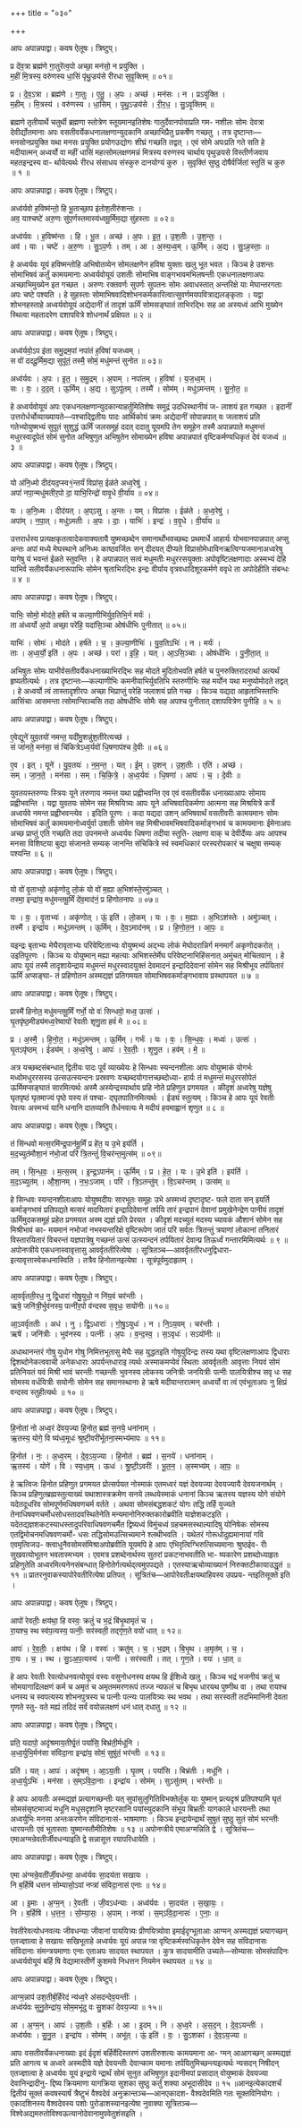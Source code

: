 +++
title = "०३०"

+++


आपः अपान्नपाद्वा। कवष ऐलूषः। त्रिष्टुप्।

प्र दे॑व॒त्रा ब्रह्म॑णे गा॒तुरे॑त्व॒पो अच्छा॒ मन॑सो॒ न प्रयु॑क्ति ।  
म॒हीं मि॒त्रस्य॒ वरु॑णस्य धा॒सिं पृ॑थु॒ज्रय॑से रीरधा सुवृ॒क्तिम् ॥ ०१॥

प्र । दे॒व॒ऽत्रा । ब्रह्म॑णे । गा॒तुः । ए॒तु॒ । अ॒पः । अच्छ॑ । मन॑सः । न । प्रऽयु॑क्ति ।  
म॒हीम् । मि॒त्रस्य॑ । वरु॑णस्य । धा॒सिम् । पृ॒थु॒ऽज्रय॑से । री॒र॒ध॒ । सु॒ऽवृ॒क्तिम् ॥

ब्रह्मणे तृतीयार्थे चतुर्थी ब्रह्मणा स्तोत्रेण स्तूयमानइतिशेषः गातुर्देवानपोवाप्रति गम- नशीलः सोमः देवत्रा देवीर्द्योतमानाः अपः वसतीवर्येकधनालक्षणान्युदकानि अच्छाभिप्रैतु प्रकर्षेण गच्छतु । तत्र दृष्टान्तः—मनसोनप्रयुक्ति यथा मनसः प्रयुक्ति प्रयोगउद्योगः शीघ्रं गच्छति तद्वत् । एवं सोमे अपःप्रति गते सति हे मदीयात्मन् अध्वर्यो वा महीं धासिं महत्सोमलक्षणमन्नं मित्रस्य वरुणस्य चार्थाय पृथुज्रयसे विस्तीर्णजवाय महतइन्द्रस्य वा- र्थायेत्यर्थः रीरध संसाधय संस्कुरु दानयोग्यं कुरु । सुवृक्तिं सुष्ठु दोषैर्वर्जितां स्तुतिं च कुरु ॥ १ ॥

आपः अपान्नपाद्वा। कवष ऐलूषः। त्रिष्टुप्।

अध्व॑र्यवो ह॒विष्म॑न्तो॒ हि भू॒ताच्छा॒प इ॑तोश॒तीरु॑शन्तः ।  
अव॒ याश्चष्टे॑ अरु॒णः सु॑प॒र्णस्तमास्य॑ध्वमू॒र्मिम॒द्या सु॑हस्ताः ॥ ०२॥

अध्व॑र्यवः । ह॒विष्म॑न्तः । हि । भू॒त । अच्छ॑ । अ॒पः । इ॒त॒ । उ॒श॒तीः । उ॒श॒न्तः॒ ।  
अव॑ । याः । चष्टे॑ । अ॒रु॒णः । सु॒ऽप॒र्णः । तम् । आ । अ॒स्य॒ध्व॒म् । ऊ॒र्मिम् । अ॒द्य । सु॒ऽह॒स्ताः॒ ॥

हे अध्वर्यवः यूयं हविष्मन्तोहि अभिषोतव्येन सोमलक्षणेन हविषा युक्ताः खलु भूत भवत । किञ्च हे उशन्तः सोमाभिषवं कर्तुं कामयमानाः अध्वर्यवोयूयं उशतीः सोमाभिष वाङ्गभावमभिलषन्तीः एकधनालक्षणाअपः अच्छाभिमुख्येन इत गच्छत । अरुणः रक्तवर्णः सुपर्णः सुपतनः सोमः अवाधस्तात् अन्तरिक्षे याः मेघान्तरगताः अपः चष्टे पश्यति । हे सुहस्ताः सोमाभिषवादिशोभनकर्मकारित्वात्सुवर्णमयपवित्राद्यलङ्कृताः । यद्वा शोभनहस्ताहे अध्वर्यवोयूयं अद्येदानीं तं तादृशं ऊर्मिं सोमसङ्घातं ताभिरद्भिः सह आ अस्यध्वं आभि मुख्येन स्थित्वा महतादरेण दशापवित्रे शोधनार्थं प्रक्षिपत ॥ २ ॥

आपः अपान्नपाद्वा। कवष ऐलूषः। त्रिष्टुप्।

अध्व॑र्यवो॒ऽप इ॑ता समु॒द्रम॒पां नपा॑तं ह॒विषा॑ यजध्वम् ।  
स वो॑ दददू॒र्मिम॒द्या सुपू॑तं॒ तस्मै॒ सोमं॒ मधु॑मन्तं सुनोत ॥ ०३॥

अध्व॑र्यवः । अ॒पः । इ॒त॒ । स॒मु॒द्रम् । अ॒पाम् । नपा॑तम् । ह॒विषा॑ । य॒ज॒ध्व॒म् ।  
सः । वः॒ । द॒द॒त् । ऊ॒र्मिम् । अ॒द्य । सुऽपू॑तम् । तस्मै॑ । सोम॑म् । मधु॑ऽमन्तम् । सु॒नो॒त॒ ॥

हे अध्वर्यवोयूयं अपः एकधनलक्षणान्युदकान्याहर्तुमितिशेषः समुद्रं उदधिस्थानीयं ज- लाशयं इत गच्छत । इदानीं उत्तरोर्धर्चोव्याख्यायते—पश्चाद्द्वितीयः पादः आर्थिकोयं क्रमः अद्येदानीं सोपान्नपात् वः जलाशयं प्रति गतेभ्योयुष्मभ्यं सुपूतं सुशुद्धं ऊर्मिं जलसमूहं ददत् ददातु यूयमपि तेन समूहेन तस्मै अपान्नपाते मधुमन्तं मधुरस्वादूपेतं सोमं सुनोत अभिषुणुत अभिषुतेन सोमाख्येन हविषा अपान्नपातं वृष्टिकर्मण्यधिकृतं देवं यजध्वं ॥ ३ ॥

आपः अपान्नपाद्वा। कवष ऐलूषः। त्रिष्टुप्।

यो अ॑नि॒ध्मो दीद॑यद॒प्स्व१॒॑न्तर्यं विप्रा॑स॒ ईळ॑ते अध्व॒रेषु॑ ।  
अपां॑ नपा॒न्मधु॑मतीर॒पो दा॒ याभि॒रिन्द्रो॑ वावृ॒धे वी॒र्या॑य ॥ ०४॥

यः । अ॒नि॒ध्मः । दीद॑यत् । अ॒प्ऽसु । अ॒न्तः । यम् । विप्रा॑सः । ईळ॑ते । अ॒ध्व॒रेषु॑ ।  
अपा॑म् । न॒पा॒त् । मधु॑ऽमतीः । अ॒पः । दाः॒ । याभिः॑ । इन्द्रः॑ । व॒वृ॒धे । वी॒र्या॑य ॥

उत्तरार्धस्य प्रत्यक्षकृतत्वादेकवाक्यतायै युष्मच्छब्देन समानार्थोभवच्छब्दः प्रथमार्धे आहार्यः योभवानपान्नपात् अप्सु अन्तः अपां मध्ये मेघस्थाने अनिध्मः काष्ठवर्जितः सन् दीदयत् दीप्यते विप्रासोमेधाविनऋत्विग्यजमानाअध्वरेषु यागेषु यं भवन्तं ईळते स्तुवन्ति । हे अपान्नपात् सत्वं मधुमतीः मधुररसयुक्ताः अपोवृष्टिलक्षणादाः अस्मभ्यं देहि याभिर्व सतीवर्येकधनारूपाभिः सोमेन श्रृताभिरद्भिः इन्द्रः वीर्याय वृत्रवधादिशूरकर्मणे ववृधे ता अपोदेहीति संबन्धः ॥ ४ ॥

आपः अपान्नपाद्वा। कवष ऐलूषः। त्रिष्टुप्।

याभिः॒ सोमो॒ मोद॑ते॒ हर्ष॑ते च कल्या॒णीभि॑र्युव॒तिभि॒र्न मर्यः॑ ।  
ता अ॑ध्वर्यो अ॒पो अच्छा॒ परे॑हि॒ यदा॑सि॒ञ्चा ओष॑धीभिः पुनीतात् ॥ ०५॥

याभिः॑ । सोमः॑ । मोद॑ते । हर्ष॑ते । च॒ । क॒ल्या॒णीभिः॑ । यु॒व॒तिऽभिः॑ । न । मर्यः॑ ।  
ताः । अ॒ध्व॒र्यो॒ इति॑ । अ॒पः । अच्छ॑ । परा॑ । इ॒हि॒ । यत् । आ॒ऽसि॒ञ्चाः । ओष॑धीभिः । पु॒नी॒ता॒त् ॥

अभिषुतः सोमः याभीर्वसतीवर्येकधनाख्याभिरद्भिः सह मोदते मुदितोभवति हर्षते च पुनरुक्तिरादरार्था अत्यर्थं हृष्यतीत्यर्थः । तत्र दृष्टान्तः—कल्याणीभिः कमनीयाभिर्युवतिभि स्तरुणीभिः सह मर्योन यथा मनुष्योमोदते तद्वत् । हे अध्वर्यो त्वं तास्तादृशीरपः अच्छा भिप्राप्तुं परेहि जलाशयं प्रति गच्छ । किञ्च यद्यदा आहृताभिस्ताभिः आसिंचाः आसमन्ता त्सोमान्सिञ्चसि तदा ओषधीभिः सोमैः सह अपश्च पुनीतात् दशापवित्रेण पुनीहि ॥ ५ ॥

आपः अपान्नपाद्वा। कवष ऐलूषः। त्रिष्टुप्।

ए॒वेद्यूने॑ युव॒तयो॑ नमन्त॒ यदी॑मु॒शन्नु॑श॒तीरेत्यच्छ॑ ।  
सं जा॑नते॒ मन॑सा॒ सं चि॑कित्रेऽध्व॒र्यवो॑ धि॒षणाप॑श्च दे॒वीः ॥ ०६॥

ए॒व । इत् । यूने॑ । यु॒व॒तयः॑ । न॒म॒न्त॒ । यत् । ई॒म् । उ॒शन् । उ॒श॒तीः । एति॑ । अच्छ॑ ।  
सम् । जा॒न॒ते॒ । मन॑सा । सम् । चि॒कि॒त्रे॒ । अ॒ध्व॒र्यवः॑ । धि॒षणा॑ । आपः॑ । च॒ । दे॒वीः ॥

युवतयस्तरुण्यः स्त्रियः यूने तरुणाय नमन्त यथा प्रह्वीभवन्ति एव एवं वसतीवर्येक धनाख्याआपः सोमाय प्रह्वीभवन्ति । यद्वा युवतयः सोमेन सह मिश्रयित्र्यः आपः यूने अभिषवादिकर्मणा आत्मना सह मिश्रयित्रे कर्त्रे अध्वर्यवे नमन्त प्रह्वीभवन्त्येव । इदिति पूरणः । कदा यद्यदा उशन् अभिषवार्थं वसतीवरीः कामयमानः सोमः सोमाभिषवं कर्तुं कामयमानोध्वर्युर्वा उशतीः सोमेन सह मिश्रीभावमभिषवादिकर्माङ्गभावं च कामयमानाः ईमेनाअपः अच्छ प्राप्तुं एति गच्छति तदा उपनमन्ते अध्वर्यवः धिषणा तदीया स्तुति- लक्षणा वाक् च देवीर्देव्यः अपः आपश्च मनसा विशिष्टया बुद्या संजानते सम्यक् जानन्ति संचिकित्रे स्वं स्वमधिकारं परस्परोपकारं च चक्षुषा सम्यक् पश्यन्ति ॥ ६ ॥

आपः अपान्नपाद्वा। कवष ऐलूषः। त्रिष्टुप्।

यो वो॑ वृ॒ताभ्यो॒ अकृ॑णोदु लो॒कं यो वो॑ म॒ह्या अ॒भिश॑स्ते॒रमु॑ञ्चत् ।  
तस्मा॒ इन्द्रा॑य॒ मधु॑मन्तमू॒र्मिं दे॑व॒माद॑नं॒ प्र हि॑णोतनापः ॥ ०७॥

यः । वः॒ । वृ॒ताभ्यः॑ । अकृ॑णोत् । ऊं॒ इति॑ । लो॒कम् । यः । वः॒ । म॒ह्याः । अ॒भिऽश॑स्तेः । अमु॑ञ्चत् ।  
तस्मै॑ । इन्द्रा॑य । मधु॑ऽमन्तम् । ऊ॒र्मिम् । दे॒व॒ऽमाद॑नम् । प्र । हि॒णो॒त॒न॒ । आ॒पः॒ ॥

यइन्द्रः बृताभ्यः मेघैरावृताभ्यः परिवेष्टिताभ्यः वोयुष्मभ्यं अद्भ्यः लोकं मेघोदरान्निर्ग मनमार्गं अकृणोदकरोत् । उइतिपूरणः । किञ्च यः वोयुष्मान् मह्या महत्याः अभिशस्तेर्मेघ परिवेष्टनाभिहिंसनात् अमुंचत् मोचितवान् । हे आपः यूयं तस्मै तादृशायेन्द्राय मधुमन्तं मधुरस्वादयुक्तं देवमादनं इन्द्रादिदेवानां सोमेन सह मिश्रीभूय तर्पयितारं ऊर्मिं अप्सङ्घा- तं प्रहिणोतन अस्मद्यज्ञं प्रतिगमयत सोमाभिषवकर्माङ्गभावाय प्रस्थापयत ॥ ७ ॥

आपः अपान्नपाद्वा। कवष ऐलूषः। त्रिष्टुप्।

प्रास्मै॑ हिनोत॒ मधु॑मन्तमू॒र्मिं गर्भो॒ यो वः॑ सिन्धवो॒ मध्व॒ उत्सः॑ ।  
घृ॒तपृ॑ष्ठ॒मीड्य॑मध्व॒रेष्वापो॑ रेवतीः शृणु॒ता हवं॑ मे ॥ ०८॥

प्र । अ॒स्मै॒ । हि॒नो॒त॒ । मधु॑ऽमन्तम् । ऊ॒र्मिम् । गर्भः॑ । यः । वः॒ । सि॒न्ध॒वः॒ । मध्वः॑ । उत्सः॑ ।  
घृ॒तऽपृ॑ष्ठम् । ईड्य॑म् । अ॒ध्व॒रेषु॑ । आपः॑ । रे॒व॒तीः॒ । शृ॒णु॒त । हव॑म् । मे॒ ॥

अत्र यच्छब्दसंबन्धात् द्वितीयः पादः पूर्वं व्याख्येयः हे सिन्धवः स्यन्दनशीलाः आपः वोयुष्माकं योगर्भः मध्वोमधुररसस्य उत्सउत्स्यन्दनः प्रस्रवणः यच्छब्दयोगात्तच्छब्दोध्या- हार्यः तं मधुमन्तं मधुररसोपेतं ऊर्मिमप्सङ्घातं सारमित्यर्थः अस्मै अस्येन्द्रस्यार्थाय प्रहि नोते प्रहिणुत प्रगमयत । कीदृशं अध्वरेषु यज्ञेषु घृतपृष्ठं घृतमाज्यं पृष्ठे यस्य तं पश्चा- द्घृतपातिनमित्यर्थः । ईड्यं स्तुत्यम् । किञ्च हे आपः यूयं रेवतीः रेवत्यः अस्मभ्यं यानि धनानि दातव्यानि तैर्धनवत्यः मे मदीयं हवमाह्वानं शृणुत ॥ ८ ॥

आपः अपान्नपाद्वा। कवष ऐलूषः। त्रिष्टुप्।

तं सि॑न्धवो मत्स॒रमि॑न्द्र॒पान॑मू॒र्मिं प्र हे॑त॒ य उ॒भे इय॑र्ति ।  
म॒द॒च्युत॑मौशा॒नं न॑भो॒जां परि॑ त्रि॒तन्तुं॑ वि॒चर॑न्त॒मुत्स॑म् ॥ ०९॥

तम् । सि॒न्ध॒वः॒ । म॒त्स॒रम् । इ॒न्द्र॒ऽपान॑म् । ऊ॒र्मिम् । प्र । हे॒त॒ । यः । उ॒भे इति॑ । इय॑र्ति ।  
म॒द॒ऽच्युत॑म् । औ॒शा॒नम् । न॒भः॒ऽजाम् । परि॑ । त्रि॒ऽतन्तु॑म् । वि॒ऽचर॑न्तम् । उत्स॑म् ॥

हे सिन्धवः स्यन्दनशीलाआपः योयुष्मदीयः सारभूतः समूहः उभे अस्मभ्यं दृष्टादृष्ट- फले दाता सन् इयर्ति कर्माङ्गभावं प्रतिपद्यते मत्सरं मादयितारं इन्द्रादिदेवानां तर्पयि तारं इन्द्रपानं देवानां प्रमुखेनेन्द्रेण पानीयं तादृशं ऊर्मिमुदकसमूहं प्रहेत प्रगमयत अस्म द्यज्ञं प्रति प्रेरयत । कीदृशं मदच्युतं मदस्य च्यावकं औशानं सोमेन सह मिश्रीभावं का- मयमानं नभोजां नभस्यन्तरिक्षे वृष्टिरूपेण जातं परि सर्वतः त्रितन्तुं त्रयाणां लोकानां तनितारं विस्तारयितारं विचरन्तं यज्ञपात्रेषु गच्छन्तं उत्सं उत्स्यन्दनं तर्पयितारं देवान्प्र तिऊर्ध्वं गन्तारमिमित्यर्थः ॥ ९ ॥ अपोनप्त्रीये एकधनास्वावृत्तासु आवर्वृततीरित्येषा । सूत्रितञ्च—आवर्वृततीरधनुद्विधारा- इत्यावृत्तास्वेकधनास्विति । तत्रैव हिनोतानइत्येषा । सूत्रंपूर्वमुदाहृतम् ।

आपः अपान्नपाद्वा। कवष ऐलूषः। त्रिष्टुप्।

आ॒वर्वृ॑तती॒रध॒ नु द्वि॒धारा॑ गोषु॒युधो॒ न नि॑य॒वं चर॑न्तीः ।  
ऋषे॒ जनि॑त्री॒र्भुव॑नस्य॒ पत्नी॑र॒पो व॑न्दस्व स॒वृधः॒ सयो॑नीः ॥ १०॥

आ॒ऽवर्वृ॑ततीः । अध॑ । नु । द्वि॒ऽधाराः॑ । गो॒षु॒ऽयुधः॑ । न । नि॒ऽय॒वम् । चर॑न्तीः ।  
ऋषे॑ । जनि॑त्रीः । भुव॑नस्य । पत्नीः॑ । अ॒पः । व॒न्द॒स्व॒ । स॒ऽवृधः॑ । सऽयो॑नीः ॥

अधाथानन्तरं गोषु युधोन गोषु निमित्तभूतासु मेघैः सह युद्धतइति गोषुयुदिन्द्रः तस्य यथा वृष्टिलक्षणाआपः द्विधाराः द्विशब्दोनेकत्ववाची अनेकधाराः अपर्यन्तधाराइ त्यर्थः अस्माकमप्येवं स्थिताः आवर्वृततीः आवृत्ताः नियवं सोमं प्रतिनियतं यवं मिश्री भावं चरन्तीः गच्छन्तीः भुवनस्य लोकस्य जनित्रीः जनयित्रीः पत्नीः पालयित्रीश्च सवृ धः सह सोमस्य वर्धयित्रीः सयोनीः सोमेन सह समानस्थानाः हे ऋषे मदीयान्तरात्मन् अध्वर्यो वा त्वं एवंभूताअपः नु क्षिप्रं वन्दस्व स्तुहीत्यर्थः ॥ १० ॥

आपः अपान्नपाद्वा। कवष ऐलूषः। त्रिष्टुप्।

हि॒नोता॑ नो अध्व॒रं दे॑वय॒ज्या हि॒नोत॒ ब्रह्म॑ स॒नये॒ धना॑नाम् ।  
ऋ॒तस्य॒ योगे॒ वि ष्य॑ध्व॒मूधः॑ श्रुष्टी॒वरी॑र्भूतना॒स्मभ्य॑मापः ॥ ११॥

हि॒नोत॑ । नः॒ । अ॒ध्व॒रम् । दे॒व॒ऽय॒ज्या । हि॒नोत॑ । ब्रह्म॑ । स॒नये॑ । धना॑नाम् ।  
ऋ॒तस्य॑ । योगे॑ । वि । स्य॒ध्व॒म् । ऊधः॑ । श्रु॒ष्टी॒ऽवरीः॑ । भू॒त॒न॒ । अ॒स्मभ्य॑म् । आ॒पः॒ ॥

हे ऋत्विजः हिनोत प्रहिणुत प्रगमयत प्रोत्सर्पयत नोस्माकं एतमध्वरं यज्ञं देवयज्या देवयज्यायै देवयजनार्थम् । किञ्च प्रहिणुतब्रह्मस्तुत्याख्यं यथाशास्त्रक्रमेण सनये लब्धयेस्माकं धनानां किञ्च ऋतस्य यज्ञस्य योगे संयोगे यदेतदूधरिव सोमपूर्णमधिषवणचर्म वर्तते । अथवा सोमसंबद्धशकटं योगः तद्धि तर्हि युज्यते तेनाधिषवणचर्मोधसोधस्तादवस्थितेनेति मन्यमानोनिरुक्तकारोब्रवीति याज्ञेशकटइति । यदेतद्यज्ञशकटस्याधस्तादुपरिवाधिषवणचर्मैत द्विष्यध्वं विमुंचध्वं ग्रहचमसस्थाल्यादिषु योनिषेकः सोमस्य एतद्विमोचनमधिषवणचर्मो- धसः तद्धिसोमउत्सिच्यमाने श्लथीभवति । यथेतरं गोरूधोदुह्यमानायां गवि एवमृत्विजउ- क्त्वाधुनैवसोमसंमिश्राअपोब्रवीति यूयमपि हे आपः एभिरृत्विग्भिरुत्सिच्यमानाः श्रुष्ठईव- रीः सुखवत्योभूतन भवतास्मभ्यम । एवमत्र प्रशब्देनार्थस्य सुतरां प्रकटनाभवतीति भा- ष्यकारेण प्रशब्दोध्याहृतः प्रहिणुतेति अध्वरमित्यनेनसंबन्धात् हिनोतेर्गत्यर्थद्त्वमुपपद्यते । एतस्याऋचोव्याख्यानं निरुक्तटीकायाउद्धृतं ॥ ११ ॥ प्रातरनुवाकस्यापोरेवतीरित्येषा प्रतिपत् । सूत्रितंच—आपोरेवतीःक्षयथाहिवस्व उपप्रय- न्तइतिसूक्ते इति ।

आपः अपान्नपाद्वा। कवष ऐलूषः। त्रिष्टुप्।

आपो॑ रेवतीः॒ क्षय॑था॒ हि वस्वः॒ क्रतुं॑ च भ॒द्रं बि॑भृ॒थामृतं॑ च ।  
रा॒यश्च॒ स्थ स्व॑प॒त्यस्य॒ पत्नीः॒ सर॑स्वती॒ तद्गृ॑ण॒ते वयो॑ धात् ॥ १२॥

आपः॑ । रे॒व॒तीः॒ । क्षय॑थ । हि । वस्वः॑ । क्रतु॑म् । च॒ । भ॒द्रम् । बि॒भृ॒थ । अ॒मृत॑म् । च॒ ।  
रा॒यः । च॒ । स्थ । सु॒ऽअ॒प॒त्यस्य॑ । पत्नीः॑ । सर॑स्वती । तत् । गृ॒ण॒ते । वयः॑ । धा॒त् ॥

हे आपः रेवतीः रेवत्योधनवत्योयूयं वस्वः वसुनोधनस्य क्षयथ हि ईशिध्वे खलु । किञ्च भद्रं भजनीयं क्रतुं च सोमयागादिलक्षणं कर्म च अमृतं च अमृतममरणरूपं तज्ज न्यफलं च बिभृथ धारयथ पुष्णीथ वा । तथा रायश्च धनस्य च स्वपत्यस्य शोभनपुत्रस्य च पत्नीः पत्न्यः पालयित्र्यः स्थ भवथ । तथा सरस्वती तदभिमानिनी देवता गृणते स्तु- वते मह्यं तदिदं सर्वं वयोन्नलक्षणं धनं धात् दधातु ॥ १२ ॥

आपः अपान्नपाद्वा। कवष ऐलूषः। त्रिष्टुप्।

प्रति॒ यदापो॒ अदृ॑श्रमाय॒तीर्घृ॒तं पयां॑सि॒ बिभ्र॑ती॒र्मधू॑नि ।  
अ॒ध्व॒र्युभि॒र्मन॑सा संविदा॒ना इन्द्रा॑य॒ सोमं॒ सुषु॑तं॒ भर॑न्तीः ॥ १३॥

प्रति॑ । यत् । आपः॑ । अदृ॑श्रम् । आ॒ऽय॒तीः । घृ॒तम् । पयां॑सि । बिभ्र॑तीः । मधू॑नि ।  
अ॒ध्व॒र्युऽभिः॑ । मन॑सा । स॒म्ऽवि॒दा॒नाः । इन्द्रा॑य । सोम॑म् । सुऽसु॑तम् । भर॑न्तीः ॥

हे आपः आयतीः अस्मद्यज्ञं प्रत्यागच्छन्तीः यत् सुपांसुलुगितिविभक्तेर्लुक् याः युष्मान् प्रत्यदृश्रं प्रतिपश्यामि घृतं सोमसंसृष्टमाज्यं मधूनि मधुसदृशानि मृष्टरसानि पयांस्युदकानि संभूय बिभ्रतीः यागकाले धारयन्तीः तथा अध्वर्युभिः मनसा अन्तःकरणेन संविदानाःसं- भाषमाणाः । किञ्च इन्द्रायेन्द्रार्थं सुषुतं सुष्ठु सुतं सोमं भरन्तीः धारयन्तीः एवं भूतास्ताः युष्मान्स्तौमीतिशेषः ॥ १३ ॥ अपोनप्त्रीये एमाअग्मन्निति द्वे । सूत्रितंच—एमाअग्मन्रेवतीर्जीवधन्याइति द्वे सन्नासूत्त रयापरिधायेति ।

आपः अपान्नपाद्वा। कवष ऐलूषः। त्रिष्टुप्।

एमा अ॑ग्मन्रे॒वती॑र्जी॒वध॑न्या॒ अध्व॑र्यवः सा॒दय॑ता सखायः ।  
नि ब॒र्हिषि॑ धत्तन सोम्यासो॒ऽपां नप्त्रा॑ संविदा॒नास॑ एनाः ॥ १४॥

आ । इ॒माः । अ॒ग्म॒न् । रे॒वतीः॑ । जी॒वऽध॑न्याः । अध्व॑र्यवः । सा॒दय॑त । स॒खा॒यः॒ ।  
नि । ब॒र्हिषि॑ । ध॒त्त॒न॒ । सो॒म्या॒सः॒ । अ॒पाम् । नप्त्रा॑ । स॒म्ऽवि॒दा॒नासः॑ । ए॒नाः॒ ॥

रेवतीरेवत्योधनवत्यः जीवधन्याः जीवानां पाययित्र्यः प्रीणयित्र्योवा इमाईदृग्भूताआः आग्मन् अस्मद्यज्ञं प्र्त्यागच्छन् एतज्ज्ञात्वा हे सखायः सखिभूताहे अध्वर्यवः यूयं अपान्न प्त्रा वृष्टिकर्मस्वधिकृतेन देवेन सह संविदानासः संविदानाः संमन्त्रयमाणाः एनाः एताअपः सादयत स्थापयत । कुत्र सादयामीति उच्यते—सोम्यासः सोमसंपादिनः अध्वर्यवोयूयं बर्हि षि वेद्यामास्तीर्णे कुशमये निधत्तन नियमेन स्थापयत ॥ १४ ॥

आपः अपान्नपाद्वा। कवष ऐलूषः। त्रिष्टुप्।

आग्म॒न्नाप॑ उश॒तीर्ब॒र्हिरेदं न्य॑ध्व॒रे अ॑सदन्देव॒यन्तीः॑ ।  
अध्व॑र्यवः सुनु॒तेन्द्रा॑य॒ सोम॒मभू॑दु वः सु॒शका॑ देवय॒ज्या ॥ १५॥

आ । अ॒ग्म॒न् । आपः॑ । उ॒श॒तीः । ब॒र्हिः । आ । इ॒दम् । नि । अ॒ध्व॒रे । अ॒स॒द॒न् । दे॒व॒ऽयन्तीः॑ ।  
अध्व॑र्यवः । सु॒नु॒त । इन्द्रा॑य । सोम॑म् । अभू॑त् । ऊं॒ इति॑ । वः॒ । सु॒ऽशका॑ । दे॒व॒ऽय॒ज्या ॥

आपः वसतीवर्येकधनाख्याः इदं ईदृशं बर्हिर्वेदिस्तरणं उशतीरुशत्यः कामयमाना आ- ग्मन् आआगच्छन् अस्मद्यज्ञं प्रति आगत्य च अध्वरे अस्मदीये यज्ञे देवयन्तीः देवान्काम यमानाः तर्पयितुमिच्छन्त्यइत्यर्थः न्यसदन् निषीदन् एतज्ज्ञात्वा हे अध्वर्यवः यूयं इन्द्राये न्द्रार्थं सोमं सुनुत अभिषुणुत इदानीमपां प्रसादात् वोयुष्माकं देवयज्या देवानिन्द्रादीनु- द्दिष्य क्रियमाणा यागक्रिया सुशका सुष्ठु कर्तुं शक्या अभूदासीदेव ॥ १५ ॥आनइत्येकादशर्चं द्वितीयं सूक्तं कवषस्यार्षं त्रैष्टुभं वैश्वदेवं अनुक्रान्तञ्च—आनएकादश- वैश्वदेवमिति गतः सूक्तविनियोगः । एकादशिनस्य वैश्वदेवस्य पशोः पुरोडाशस्यानइत्येषा नुवाक्या सूत्रितञ्च—विश्वेअद्यमरुतोविश्वऊत्यानोदेवानामुपवेतुशंसइति ।